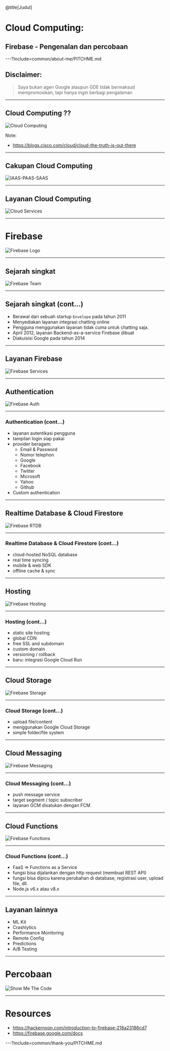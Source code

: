 @title[Judul]

# Cloud Computing:
## Firebase - Pengenalan dan percobaan

---?include=common/about-me/PITCHME.md

## Disclaimer:

> Saya bukan agen Google ataupun GDE
> tidak bermaksud mempromosikan,
> tapi hanya ingin berbagi pengalaman

---

## Cloud Computing ??

![Cloud Computing](mofjs/03-firebase/images/cloud-1.png)

Note:
- https://blogs.cisco.com/cloud/cloud-the-truth-is-out-there

---

## Cakupan Cloud Computing

![IAAS-PAAS-SAAS](mofjs/03-firebase/images/iaas-paas-saas.png)

---

## Layanan Cloud Computing

![Cloud Services](mofjs/03-firebase/images/iaas-paas-saas-example.png)

---

# Firebase

![Firebase Logo](mofjs/03-firebase/images/firebase-logo.png)

---

## Sejarah singkat

![Firebase Team](mofjs/03-firebase/images/firebase-team.jpg)

---

## Sejarah singkat (cont...)

- Berawal dari sebuah startup `Envelope` pada tahun 2011
- Menyediakan layanan integrasi chatting online
- Pengguna menggunakan layanan tidak cuma untuk chatting saja.
- April 2012, layanan Backend-as-a-service Firebase dibuat
- Diakuisisi Google pada tahun 2014

---

## Layanan Firebase

![Firebase Services](mofjs/03-firebase/images/firebase-services.png)

---

## Authentication

![Firebase Auth](mofjs/03-firebase/images/firebase-auth.png)

---

### Authentication (cont...)

- layanan autentikasi pengguna
- tampilan login siap pakai
- provider beragam:
  - Email & Password
  - Nomor telephon
  - Google
  - Facebook
  - Twitter
  - Microsoft
  - Yahoo
  - Github
- Custom authentication

---

## Realtime Database & Cloud Firestore

![Firebase RTDB](mofjs/03-firebase/images/firebase-rtdb.gif)

---

### Realtime Database & Cloud Firestore (cont...)

- cloud-hosted NoSQL database
- real time syncing
- mobile & web SDK
- offline cache & sync

---

## Hosting

![Firebase Hosting](mofjs/03-firebase/images/firebase-hosting.jpg)

---

### Hosting (cont...)

- static site hosting
- global CDN
- free SSL and subdomain
- custom domain
- versioning / rollback
- baru: integrasi Google Cloud Run

---

## Cloud Storage

![Firebase Storage](mofjs/03-firebase/images/firebase-storage.jpg)

---
### Cloud Storage (cont...)

- upload file/content
- menggunakan Google Cloud Storage
- simple folder/file system

---

## Cloud Messaging

![Firebase Messaging](mofjs/03-firebase/images/firebase-messaging.png)

---

### Cloud Messaging (cont...)

- push message service
- target segment / topic subscriber
- layanan GCM disatukan dengan FCM

---

## Cloud Functions

![Firebase Functions](mofjs/03-firebase/images/firebase-functions.png)

---

### Cloud Functions (cont...)

- FaaS => Functions as a Service
- fungsi bisa dijalankan dengan http request (membuat REST API)
- fungsi bisa dipicu karena perubahan di database, registrasi user, upload file, dll.
- Node.js v6.x atau v8.x

---

## Layanan lainnya

- ML Kit
- Crashlytics
- Performance Monitoring
- Remote Config
- Predictions
- A/B Testing

---

# Percobaan

![Show Me The Code](common/memes/show-me-the-code.jpg)

---

# Resources

- https://hackernoon.com/introduction-to-firebase-218a23186cd7
- https://firebase.google.com/docs

---?include=common/thank-you/PITCHME.md